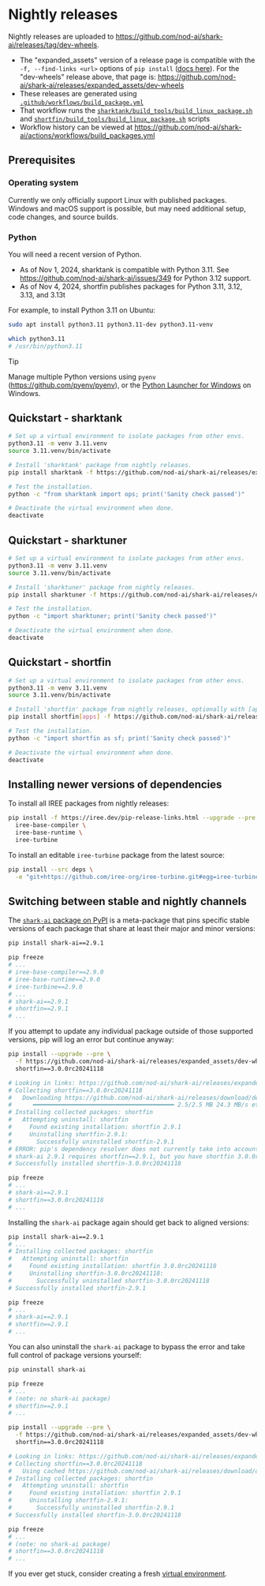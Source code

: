 # Nightly releases

Nightly releases are uploaded to
https://github.com/nod-ai/shark-ai/releases/tag/dev-wheels.

* The "expanded_assets" version of a release page is compatible with the
  `-f, --find-links <url>` options of `pip install`
  ([docs here](https://pip.pypa.io/en/stable/cli/pip_install/#cmdoption-f)).
  For the "dev-wheels" release above, that page is:
  <https://github.com/nod-ai/shark-ai/releases/expanded_assets/dev-wheels>
* These releases are generated using
  [`.github/workflows/build_package.yml`](../.github/workflows/build_packages.yml)
* That workflow runs the
  [`sharktank/build_tools/build_linux_package.sh`](../sharktank/build_tools/build_linux_package.sh)
  and
[`shortfin/build_tools/build_linux_package.sh`](../shortfin/build_tools/build_linux_package.sh)
  scripts
* Workflow history can be viewed at
  <https://github.com/nod-ai/shark-ai/actions/workflows/build_packages.yml>

## Prerequisites

### Operating system

Currently we only officially support Linux with published packages. Windows and
macOS support is possible, but may need additional setup, code changes, and
source builds.

### Python

You will need a recent version of Python.

* As of Nov 1, 2024, sharktank is compatible with Python 3.11. See
  https://github.com/nod-ai/shark-ai/issues/349 for Python 3.12 support.
* As of Nov 4, 2024, shortfin publishes packages for Python 3.11, 3.12, 3.13,
  and 3.13t

For example, to install Python 3.11 on Ubuntu:

```bash
sudo apt install python3.11 python3.11-dev python3.11-venv

which python3.11
# /usr/bin/python3.11
```

> [!TIP]
> Manage multiple Python versions using `pyenv`
> (<https://github.com/pyenv/pyenv>), or the
> [Python Launcher for Windows](https://docs.python.org/3/using/windows.html#python-launcher-for-windows)
> on Windows.

## Quickstart - sharktank

```bash
# Set up a virtual environment to isolate packages from other envs.
python3.11 -m venv 3.11.venv
source 3.11.venv/bin/activate

# Install 'sharktank' package from nightly releases.
pip install sharktank -f https://github.com/nod-ai/shark-ai/releases/expanded_assets/dev-wheels --pre

# Test the installation.
python -c "from sharktank import ops; print('Sanity check passed')"

# Deactivate the virtual environment when done.
deactivate
```

## Quickstart - sharktuner

```bash
# Set up a virtual environment to isolate packages from other envs.
python3.11 -m venv 3.11.venv
source 3.11.venv/bin/activate

# Install 'sharktuner' package from nightly releases.
pip install sharktuner -f https://github.com/nod-ai/shark-ai/releases/expanded_assets/dev-wheels --pre

# Test the installation.
python -c "import sharktuner; print('Sanity check passed')"

# Deactivate the virtual environment when done.
deactivate
```

## Quickstart - shortfin

```bash
# Set up a virtual environment to isolate packages from other envs.
python3.11 -m venv 3.11.venv
source 3.11.venv/bin/activate

# Install 'shortfin' package from nightly releases, optionally with [apps] extra requirements.
pip install shortfin[apps] -f https://github.com/nod-ai/shark-ai/releases/expanded_assets/dev-wheels --pre

# Test the installation.
python -c "import shortfin as sf; print('Sanity check passed')"

# Deactivate the virtual environment when done.
deactivate
```

## Installing newer versions of dependencies

To install all IREE packages from nightly releases:

```bash
pip install -f https://iree.dev/pip-release-links.html --upgrade --pre \
  iree-base-compiler \
  iree-base-runtime \
  iree-turbine
```

To install an editable `iree-turbine` package from the latest source:

```bash
pip install --src deps \
  -e "git+https://github.com/iree-org/iree-turbine.git#egg=iree-turbine"
```

## Switching between stable and nightly channels

The [`shark-ai` package on PyPI](https://pypi.org/project/shark-ai/) is a
meta-package that pins specific stable versions of each package that share
at least their major and minor versions:

```bash
pip install shark-ai==2.9.1

pip freeze
# ...
# iree-base-compiler==2.9.0
# iree-base-runtime==2.9.0
# iree-turbine==2.9.0
# ...
# shark-ai==2.9.1
# shortfin==2.9.1
# ...
```

If you attempt to update any individual package outside of those supported
versions, pip will log an error but continue anyway:

```bash
pip install --upgrade --pre \
  -f https://github.com/nod-ai/shark-ai/releases/expanded_assets/dev-wheels \
  shortfin==3.0.0rc20241118

# Looking in links: https://github.com/nod-ai/shark-ai/releases/expanded_assets/dev-wheels
# Collecting shortfin==3.0.0rc20241118
#   Downloading https://github.com/nod-ai/shark-ai/releases/download/dev-wheels/shortfin-3.0.0rc20241118-cp311-cp311-manylinux_2_17_x86_64.manylinux2014_x86_64.whl (2.5 MB)
#      ━━━━━━━━━━━━━━━━━━━━━━━━━━━━━━━━━━━━━━━━ 2.5/2.5 MB 24.3 MB/s eta 0:00:00
# Installing collected packages: shortfin
#   Attempting uninstall: shortfin
#     Found existing installation: shortfin 2.9.1
#     Uninstalling shortfin-2.9.1:
#       Successfully uninstalled shortfin-2.9.1
# ERROR: pip's dependency resolver does not currently take into account all the packages that are installed. This behaviour is the source of the following dependency conflicts.
# shark-ai 2.9.1 requires shortfin==2.9.1, but you have shortfin 3.0.0rc20241118 which is incompatible.
# Successfully installed shortfin-3.0.0rc20241118

pip freeze
# ...
# shark-ai==2.9.1
# shortfin==3.0.0rc20241118
# ...
```

Installing the `shark-ai` package again should get back to aligned versions:

```bash
pip install shark-ai==2.9.1
# ...
# Installing collected packages: shortfin
#   Attempting uninstall: shortfin
#     Found existing installation: shortfin 3.0.0rc20241118
#     Uninstalling shortfin-3.0.0rc20241118:
#       Successfully uninstalled shortfin-3.0.0rc20241118
# Successfully installed shortfin-2.9.1

pip freeze
# ...
# shark-ai==2.9.1
# shortfin==2.9.1
# ...
```

You can also uninstall the `shark-ai` package to bypass the error and take full
control of package versions yourself:

```bash
pip uninstall shark-ai

pip freeze
# ...
# (note: no shark-ai package)
# shortfin==2.9.1
# ...

pip install --upgrade --pre \
  -f https://github.com/nod-ai/shark-ai/releases/expanded_assets/dev-wheels \
  shortfin==3.0.0rc20241118

# Looking in links: https://github.com/nod-ai/shark-ai/releases/expanded_assets/dev-wheels
# Collecting shortfin==3.0.0rc20241118
#   Using cached https://github.com/nod-ai/shark-ai/releases/download/dev-wheels/shortfin-3.0.0rc20241118-cp311-cp311-manylinux_2_17_x86_64.manylinux2014_x86_64.whl (2.5 MB)
# Installing collected packages: shortfin
#   Attempting uninstall: shortfin
#     Found existing installation: shortfin 2.9.1
#     Uninstalling shortfin-2.9.1:
#       Successfully uninstalled shortfin-2.9.1
# Successfully installed shortfin-3.0.0rc20241118

pip freeze
# ...
# (note: no shark-ai package)
# shortfin==3.0.0rc20241118
# ...
```

If you ever get stuck, consider creating a fresh
[virtual environment](https://docs.python.org/3/library/venv.html).
